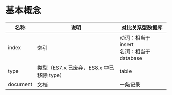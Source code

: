 # 基本概念

名称|说明|对比关系型数据库
---|---|---
index|索引|动词：相当于 insert <br/> 名词：相当于 database
type|类型（ES7.x 已废弃，ES8.x 中已移除 type）|table
document|文档|一条记录
